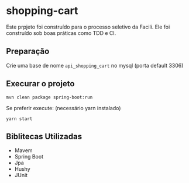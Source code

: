 # shopping-cart

Este prpjeto foi construído para o processo seletivo da Facili. Ele foi construído sob boas práticas como TDD e CI.

## Preparação

Crie uma base de nome `api_shopping_cart` no mysql (porta default 3306)

## Execurar o projeto

```
mvn clean package spring-boot:run
```

Se preferir execute: (necessário yarn instalado)

```
yarn start
```

## Biblitecas Utilizadas

- Mavem
- Spring Boot
- Jpa
- Hushy
- JUnit
